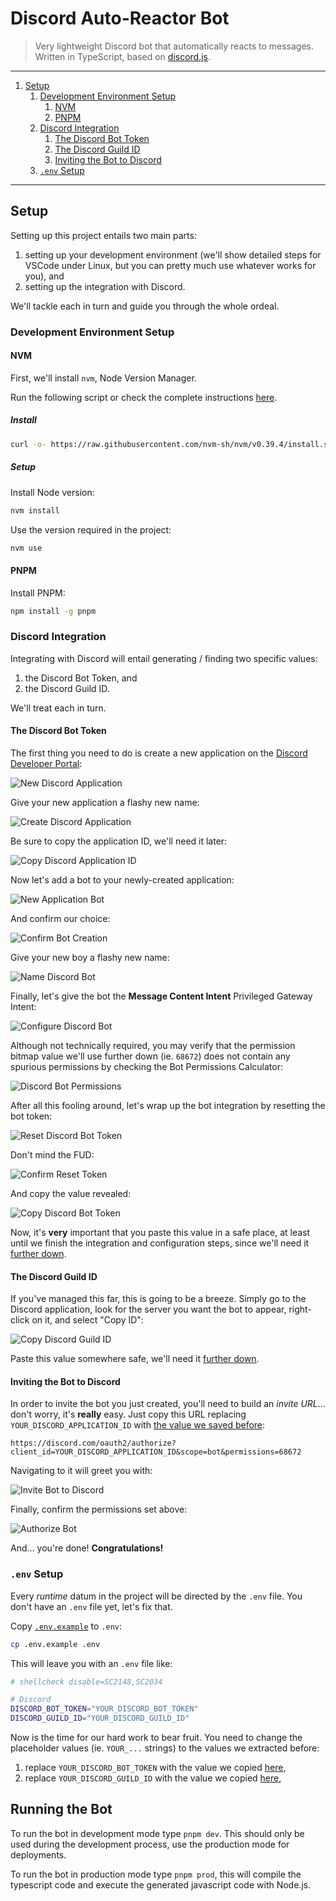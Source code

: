 # Discord Auto-Reactor Bot

> Very lightweight Discord bot that automatically reacts to messages.
> Written in TypeScript, based on [discord.js](https://discord.js.org).

---

1. [Setup](#setup)
    1. [Development Environment Setup](#development-environment-setup)
        1. [NVM](#nvm)
        2. [PNPM](#pnpm)
    2. [Discord Integration](#discord-integration)
        1. [The Discord Bot Token](#the-discord-bot-token)
        2. [The Discord Guild ID](#the-discord-guild-id)
        3. [Inviting the Bot to Discord](#inviting-the-bot-to-discord)
    3. [`.env` Setup](#env-setup)

---

## Setup

Setting up this project entails two main parts:

1. setting up your development environment (we'll show detailed steps for VSCode under Linux, but you can pretty much use whatever works for you), and
2. setting up the integration with Discord.

We'll tackle each in turn and guide you through the whole ordeal.

### Development Environment Setup

#### NVM

First, we'll install `nvm`, Node Version Manager.

Run the following script or check the complete instructions [here](https://github.com/nvm-sh/nvm#install--update-script).

##### Install

```sh
curl -o- https://raw.githubusercontent.com/nvm-sh/nvm/v0.39.4/install.sh | bash
```

##### Setup

Install Node version:

```sh
nvm install
```

Use the version required in the project:

```sh
nvm use
```

#### PNPM

Install PNPM:

```sh
npm install -g pnpm
```

### Discord Integration

Integrating with Discord will entail generating / finding two specific values:

1. the Discord Bot Token, and
2. the Discord Guild ID.

We'll treat each in turn.

#### The Discord Bot Token

The first thing you need to do is create a new application on the [Discord Developer Portal](https://discord.com/developers):

![New Discord Application](./assets/new-discord-application.png 'New Discord Application')

Give your new application a flashy new name:

![Create Discord Application](./assets/create-discord-applicatoin.png 'Create Discord Application')

<!-- markdownlint-disable-next-line MD033 -->

<a id="copy-application-id"></a>Be sure to copy the application ID, we'll need it later:

![Copy Discord Application ID](./assets/copy-discord-application-id.png 'Copy Discord Application ID')

Now let's add a bot to your newly-created application:

![New Application Bot](./assets/new-application-bot.png 'New Application Bot')

And confirm our choice:

![Confirm Bot Creation](./assets/confirm-bot-creation.png 'Confirm Bot Creation')

Give your new boy a flashy new name:

![Name Discord Bot](./assets/name-discord-bot.png 'Name Discord Bot')

Finally, let's give the bot the **Message Content Intent** Privileged Gateway Intent:

![Configure Discord Bot](./assets/configure-discord-bot.png 'Configure Discord Bot')

Although not technically required, you may verify that the permission bitmap value we'll use further down (ie. `68672`) does not contain any spurious permissions by checking the Bot Permissions Calculator:

![Discord Bot Permissions](./assets/discord-bot-permissions.png 'Discord Bot Permissions')

After all this fooling around, let's wrap up the bot integration by resetting the bot token:

![Reset Discord Bot Token](./assets/reset-discord-bot-token.png 'Reset Discord Bot Token')

Don't mind the FUD:

![Confirm Reset Token](./assets/confirm-reset-token.png 'Confirm Reset Token')

<!-- markdownlint-disable-next-line MD033 -->

<a id="discord-bot-token"></a>And copy the value revealed:

![Copy Discord Bot Token](./assets/copy-discord-bot-token.png 'Copy Discord Bot Token')

Now, it's **very** important that you paste this value in a safe place, at least until we finish the integration and configuration steps, since we'll need it [further down](#env-setup).

#### The Discord Guild ID

If you've managed this far, this is going to be a breeze.
Simply go to the Discord application, look for the server you want the bot to appear, right-click on it, and select "Copy ID":

![Copy Discord Guild ID](./assets/copy-discord-guild-id.png 'Copy Discord Guild ID')

Paste this value somewhere safe, we'll need it [further down](#env-setup).

#### Inviting the Bot to Discord

In order to invite the bot you just created, you'll need to build an _invite URL_... don't worry, it's **really** easy.
Just copy this URL replacing `YOUR_DISCORD_APPLICATION_ID` with [the value we saved before](#copy-application-id):

```text
https://discord.com/oauth2/authorize?client_id=YOUR_DISCORD_APPLICATION_ID&scope=bot&permissions=68672
```

Navigating to it will greet you with:

![Invite Bot to Discord](./assets/invite-bot-to-discord.png 'Invite Bot to Discord')

Finally, confirm the permissions set above:

![Authorize Bot](./assets/authorize-bot.png 'Authorize Bot')

And... you're done!
**Congratulations!**

### `.env` Setup

Every _runtime_ datum in the project will be directed by the `.env` file.
You don't have an `.env` file yet, let's fix that.

Copy [`.env.example`](./.env.example) to `.env`:

```sh
cp .env.example .env
```

This will leave you with an `.env` file like:

```sh
# shellcheck disable=SC2148,SC2034

# Discord
DISCORD_BOT_TOKEN="YOUR_DISCORD_BOT_TOKEN"
DISCORD_GUILD_ID="YOUR_DISCORD_GUILD_ID"
```

Now is the time for our hard work to bear fruit.
You need to change the placeholder values (ie. `YOUR_...` strings) to the values we extracted before:

1. replace `YOUR_DISCORD_BOT_TOKEN` with the value we copied [here](#discord-bot-token),
2. replace `YOUR_DISCORD_GUILD_ID` with the value we copied [here](#the-discord-guild-id),

## Running the Bot

To run the bot in development mode type `pnpm dev`.
This should only be used during the development process, use the production mode for deployments.

To run the bot in production mode type `pnpm prod`, this will compile the typescript code and execute the generated javascript code with Node.js.

